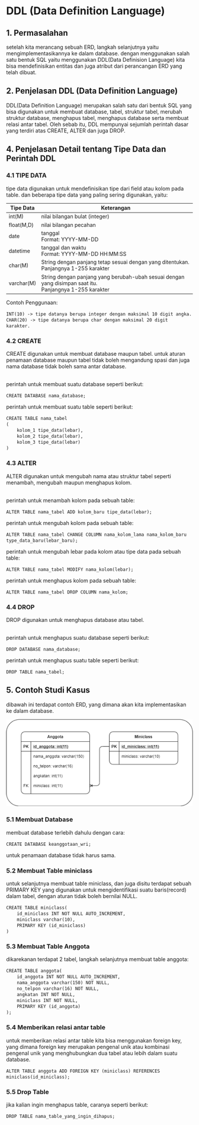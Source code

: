 # DDL (Data Definition Language)

## 1. Permasalahan

setelah kita merancang sebuah ERD, langkah selanjutnya yaitu mengimplementasikannya ke dalam database. dengan menggunakan salah satu bentuk SQL yaitu menggunakan DDL(Data Definision Language) kita bisa mendefinisikan entitas dan juga atribut dari perancangan ERD yang telah dibuat.  

## 2. Penjelasan DDL (Data Definition Language)

DDL(Data Definition Language) merupakan salah satu dari bentuk SQL yang bisa digunakan untuk membuat database, tabel, struktur tabel, merubah struktur database, menghapus tabel, menghapus database serta membuat relasi antar tabel. Oleh sebab itu, DDL mempunyai sejumlah perintah dasar yang terdiri atas CREATE, ALTER dan juga DROP.

## 4. Penjelasan Detail tentang Tipe Data dan Perintah DDL

### 4.1 TIPE DATA

tipe data digunakan untuk mendefinisikan tipe dari field atau kolom pada table. dan beberapa tipe data yang paling sering digunakan, yaitu:

| Tipe Data         | Keterangan                                                                                              |
|-------------------|---------------------------------------------------------------------------------------------------------|
| int(M)            | nilai bilangan bulat (integer)                                                                          |
| float(M,D)        | nilai bilangan pecahan                                                                                  |
| date              | tanggal <br /> Format: YYYY-MM-DD                                                                       |
| datetime          | tanggal dan waktu <br /> Format: YYYY-MM-DD HH:MM:SS                                                    |
| char(M)           | String dengan panjang tetap sesuai dengan yang ditentukan. <br /> Panjangnya 1-255 karakter             |
| varchar(M)        | String dengan panjang yang berubah-ubah sesuai dengan yang disimpan saat itu. <br /> Panjangnya 1-255 karakter |

Contoh Penggunaan:
```mysql
INT(10) -> tipe datanya berupa integer dengan maksimal 10 digit angka.
CHAR(20) -> tipe datanya berupa char dengan maksimal 20 digit karakter.
```

### 4.2 CREATE

CREATE digunakan untuk membuat database maupun tabel. 
untuk aturan penamaan database maupun tabel tidak boleh mengandung spasi dan juga nama database tidak boleh sama antar database.

<br /> perintah untuk membuat suatu database seperti berikut: 
```mysql
CREATE DATABASE nama_database;
```
perintah untuk membuat suatu table seperti berikut: 

```mysql
CREATE TABLE nama_tabel
(
    kolom_1 tipe_data(lebar),
    kolom_2 tipe_data(lebar),
    kolom_3 tipe_data(lebar)
)
```


### 4.3 ALTER

ALTER digunakan untuk mengubah nama atau struktur tabel seperti menambah, mengubah maupun menghapus kolom.

<br />
perintah untuk menambah kolom pada sebuah table:

```mysql
ALTER TABLE nama_tabel ADD kolom_baru tipe_data(lebar);
```
perintah untuk mengubah kolom pada sebuah table:
```mysql
ALTER TABLE nama_tabel CHANGE COLUMN nama_kolom_lama nama_kolom_baru type_data_baru(lebar_baru);
```

perintah untuk mengubah lebar pada kolom atau tipe data pada sebuah table:
```mysql
ALTER TABLE nama_tabel MODIFY nama_kolom(lebar);
```

perintah untuk menghapus kolom pada sebuah table:
```mysql
ALTER TABLE nama_tabel DROP COLUMN nama_kolom;
```

### 4.4 DROP

DROP digunakan untuk menghapus database atau tabel.

<br /> perintah untuk menghapus suatu database seperti berikut: 
```mysql
DROP DATABASE nama_database;
```
perintah untuk menghapus suatu table seperti berikut: 

```mysql
DROP TABLE nama_tabel;
```
## 5. Contoh Studi Kasus

dibawah ini terdapat contoh ERD, yang dimana akan kita implementasikan ke dalam database.

![database](erd.png)

### 5.1 Membuat Database

membuat database terlebih dahulu dengan cara:

```mysql
CREATE DATABASE keanggotaan_wri;
```
untuk penamaan database tidak harus sama.

### 5.2 Membuat Table miniclass
untuk selanjutnya membuat table miniclass, dan juga disitu terdapat sebuah PRIMARY KEY yang digunakan untuk mengidentifikasi suatu baris(record) dalam tabel, dengan aturan tidak boleh bernilai NULL.
```mysql
CREATE TABLE miniclass(
    id_miniclass INT NOT NULL AUTO_INCREMENT,
    miniclass varchar(10),
    PRIMARY KEY (id_miniclass)
)
```

### 5.3 Membuat Table Anggota
dikarekanan terdapat 2 tabel, langkah selanjutnya membuat table anggota:
```mysql
CREATE TABLE anggota(
    id_anggota INT NOT NULL AUTO_INCREMENT,
    nama_anggota varchar(150) NOT NULL, 
    no_telpon varchar(16) NOT NULL,
    angkatan INT NOT NULL,
    miniclass INT NOT NULL,
    PRIMARY KEY (id_anggota)
);
```

### 5.4 Memberikan relasi antar table
untuk memberikan relasi antar table kita bisa menggunakan foreign key, yang dimana foreign key merupakan pengenal unik atau kombinasi pengenal unik yang menghubungkan dua tabel atau lebih dalam suatu database.

```mysql
ALTER TABLE anggota ADD FOREIGN KEY (miniclass) REFERENCES miniclass(id_miniclass);
```

### 5.5 Drop Table
jika kalian ingin menghapus table, caranya seperti berikut:
```mysql
DROP TABLE nama_table_yang_ingin_dihapus;
```